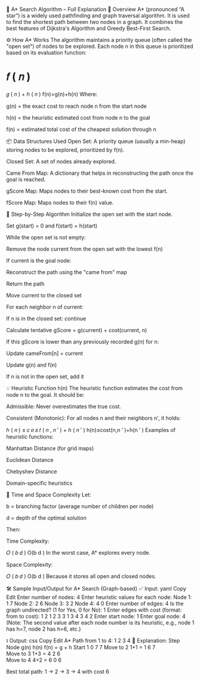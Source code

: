 
🌟 A* Search Algorithm – Full Explanation
🧠 Overview
A* (pronounced “A star”) is a widely used pathfinding and graph traversal algorithm. It is used to find the shortest path between two nodes in a graph. It combines the best features of Dijkstra's Algorithm and Greedy Best-First Search.

⚙️ How A* Works
The algorithm maintains a priority queue (often called the "open set") of nodes to be explored. Each node n in this queue is prioritized based on its evaluation function:

𝑓
(
𝑛
)
=
𝑔
(
𝑛
)
+
ℎ
(
𝑛
)
f(n)=g(n)+h(n)
Where:

g(n) = the exact cost to reach node n from the start node

h(n) = the heuristic estimated cost from node n to the goal

f(n) = estimated total cost of the cheapest solution through n

📦 Data Structures Used
Open Set: A priority queue (usually a min-heap) storing nodes to be explored, prioritized by f(n).

Closed Set: A set of nodes already explored.

Came From Map: A dictionary that helps in reconstructing the path once the goal is reached.

gScore Map: Maps nodes to their best-known cost from the start.

fScore Map: Maps nodes to their f(n) value.

🔁 Step-by-Step Algorithm
Initialize the open set with the start node.

Set g(start) = 0 and f(start) = h(start)

While the open set is not empty:

Remove the node current from the open set with the lowest f(n)

If current is the goal node:

Reconstruct the path using the "came from" map

Return the path

Move current to the closed set

For each neighbor n of current:

If n is in the closed set: continue

Calculate tentative gScore = g(current) + cost(current, n)

If this gScore is lower than any previously recorded g(n) for n:

Update cameFrom[n] = current

Update g(n) and f(n)

If n is not in the open set, add it

💡 Heuristic Function h(n)
The heuristic function estimates the cost from node n to the goal. It should be:

Admissible: Never overestimates the true cost.

Consistent (Monotonic): For all nodes n and their neighbors n', it holds:

ℎ
(
𝑛
)
≤
𝑐
𝑜
𝑠
𝑡
(
𝑛
,
𝑛
′
)
+
ℎ
(
𝑛
′
)
h(n)≤cost(n,n 
′
 )+h(n 
′
 )
Examples of heuristic functions:

Manhattan Distance (for grid maps)

Euclidean Distance

Chebyshev Distance

Domain-specific heuristics

🧮 Time and Space Complexity
Let:

b = branching factor (average number of children per node)

d = depth of the optimal solution

Then:

Time Complexity:

𝑂
(
𝑏
𝑑
)
O(b 
d
 )
In the worst case, A* explores every node.

Space Complexity:

𝑂
(
𝑏
𝑑
)
O(b 
d
 )
Because it stores all open and closed nodes.

🛠 Sample Input/Output for A* Search (Graph-based)
✅ Input:
yaml
Copy
Edit
Enter number of nodes: 4
Enter heuristic values for each node:
Node 1: 1 7
Node 2: 2 6
Node 3: 3 2
Node 4: 4 0
Enter number of edges: 4
Is the graph undirected? (1 for Yes, 0 for No): 1
Enter edges with cost (format: from to cost):
1 2 1
2 3 3
1 3 4
3 4 2
Enter start node: 1
Enter goal node: 4
(Note: The second value after each node number is its heuristic, e.g., node 1 has h=7, node 2 has h=6, etc.)

🕽 Output:
css
Copy
Edit
A* Path from 1 to 4: 1 2 3 4
📜 Explanation:
Step	Node	g(n)	h(n)	f(n) = g + h
Start	1	0	7	7
Move to 2	1+1 = 1	6	7	
Move to 3	1+3 = 4	2	6	
Move to 4	4+2 = 6	0	6	

Best total path: 1 → 2 → 3 → 4 with cost 6
